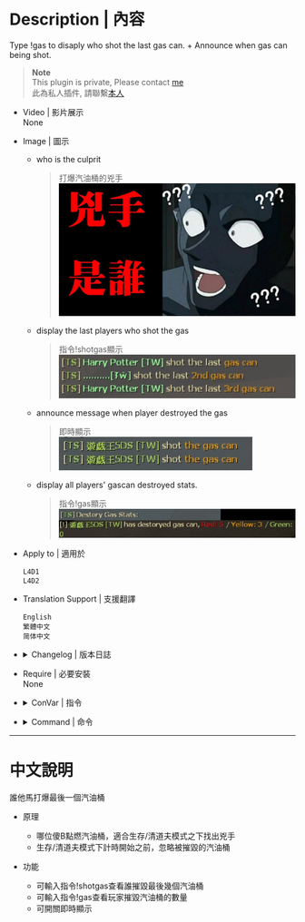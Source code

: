 # Description | 內容
Type !gas to disaply who shot the last gas can. + Announce when gas can being shot.

> __Note__ <br/>
This plugin is private, Please contact [me](https://github.com/fbef0102/Game-Private_Plugin#私人插件列表-private-plugins-list)<br/>
此為私人插件, 請聯繫[本人](https://github.com/fbef0102/Game-Private_Plugin#私人插件列表-private-plugins-list)

* Video | 影片展示
<br/>None

* Image | 圖示
	* who is the culprit
		> 打爆汽油桶的兇手
		<br/>![who_shot_gas_1](image/who_shot_gas_1.jpg)
	* display the last players who shot the gas
		> 指令!shotgas顯示
		<br/>![who_shot_gas_2](image/who_shot_gas_2.jpg)
	* announce message when player destroyed the gas
		> 即時顯示
		<br/>![who_shot_gas_3](image/who_shot_gas_3.jpg)
	* display all players' gascan destroyed stats.
		> 指令!gas顯示
		<br/>![who_shot_gas_4](image/who_shot_gas_4.jpg)

* Apply to | 適用於
	```
	L4D1
	L4D2
	```

* Translation Support | 支援翻譯
	```
	English
	繁體中文
	简体中文
	```

* <details><summary>Changelog | 版本日誌</summary>

	* v1.4 (2023-3-4)
		* Count red / yellow / green gascan separately

	* v1.3 (2023-3-1)
		* Add cvars
			```php
			// If 1, Ignore gas can if ignited by fire
			who_shot_gas_ignore_fire "0"

			// If 1, Ignore gas can if ignited by special infected (Ex. Spitter)
			who_shot_gas_ignore_infected "1"
			```

	* v1.2 (2023-2-28)
		* Add Commands, 
			```php
			sm_surgas, "Output to the chat the last player to explodes (last hit) a gascan. (Survival Only)"

			sm_scavgas, "Output to the chat all players' gascan destroyed stats. (L4D2 Scavenge Only)"
			```

	* v1.1 (2023-2-28)
		* Translation Support
		* Add cvars
			```php
			// If 1, Announce when gas can being shot.
			who_shot_gas_announce_when_destroy "1"

			// If 1, Ignore gas can being shot before game starts (Survival/Scavenge)
			who_shot_gas_ignore "1"
			```

	* v1.0
		* Initial Release
</details>

* Require | 必要安裝
<br/>None

* <details><summary>ConVar | 指令</summary>

	* cfg/sourcemod/who_shot_gas.cfg
		```php
		// (L4D2) If 1, Announce when green gas can (scavenge) being shot.
		who_shot_gas_announce_when_destroy_green "1"

		// If 1, Announce when red gas can being shot.
		who_shot_gas_announce_when_destroy_red "1"

		// (L4D2) If 1, Announce when yellow gas can (scavenge) being shot.
		who_shot_gas_announce_when_destroy_yellow "1"

		// If 1, Ignore gas can being shot before game starts (Survival/Scavenge)
		who_shot_gas_ignore_before_game "1"

		// If 1, Ignore gas can if ignited by fire
		who_shot_gas_ignore_fire "0"

		// If 1, Ignore gas can if ignited by special infected (Ex. Spitter)
		who_shot_gas_ignore_infected "1"

		// Output to the chat last X players to explodes (last hit) a gascan. (0=OFF)
		who_shot_gas_number "5"
		```
</details>

* <details><summary>Command | 命令</summary>
	
	* **Output to the chat the last player to explodes (last hit) a gascan.**
		```php
		sm_shotgas
		```

	* **Output to the chat all players' gascan destroyed stats.**
		```php
		sm_gas
		```
</details>

- - - -
# 中文說明
誰他馬打爆最後一個汽油桶

* 原理
	* 哪位傻B點燃汽油桶，適合生存/清道夫模式之下找出兇手
	* 生存/清道夫模式下計時開始之前，忽略被摧毀的汽油桶

* 功能
	* 可輸入指令!shotgas查看誰摧毀最後幾個汽油桶
	* 可輸入指令!gas查看玩家摧毀汽油桶的數量
	* 可開關即時顯示
